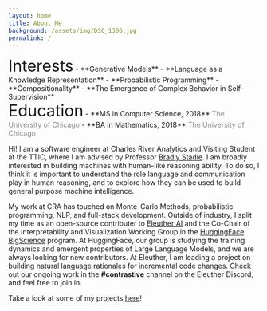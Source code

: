```yaml
---
layout: home
title: About Me
background: /assets/img/DSC_1306.jpg
permalink: /
---
```


<div class="container">
<div class="row mx-auto">
<div class="col-sm-auto mx-auto" markdown = "1">
  <font size="6">Interests</font>
  - **Generative Models**
  - **Language as a Knowledge Representation**
  - **Probabilistic Programming**
  - **Compositionality**
  - **The Emergence of Complex Behavior in Self-Supervision**
</div>
<div class="col-sm-auto mx-auto" markdown = "1">
  <font size="6">Education</font>
  - **MS in Computer Science, 2018**  
  <span style="opacity:0.5">The University of Chicago</span>
  - **BA in Mathematics, 2018**  
  <span style="opacity:0.5">The University of Chicago</span>
</div>
</div>
</div>

Hi! I am a software engineer at Charles River Analytics and Visiting Student at the TTIC, where I am advised by Professor [Bradly Stadie](https://bstadie.github.io/). I am broadly interested in building machines with human-like reasoning ability. To do so, I think it is important to understand the role language and communication play in human reasoning, and to explore how they can be used to build general purpose machine intelligence. 

My work at CRA has touched on Monte-Carlo Methods, probabilistic programming, NLP, and full-stack development. Outside of industry, I split my time as an open-source contributer to [Eleuther AI](https://www.eleuther.ai/) and the Co-Chair of the Interpretability and Visualization Working Group in the [HuggingFace BigScience](https://bigscience.huggingface.co/) program. At HuggingFace, our group is studying the training dynamics and emergent properties of Large Language Models, and we are always looking for new contributors. At Eleuther, I am leading a project on building natural language rationales for incremental code changes. Check out our ongoing work in the **#contrastive** channel on the Eleuther Discord, and feel free to join in. 

Take a look at some of my projects [here](rteehas.github.io/projects/)!

 